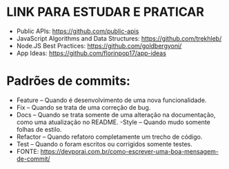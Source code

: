 # LINK PARA ESTUDAR E PRATICAR 
 - Public APIs: https://github.com/public-apis
 - JavaScript Algorithms and Data Structures: https://github.com/trekhleb/
 - Node.JS Best Practices: https://github.com/goldbergyoni/
 - App Ideas: https://github.com/florinpop17/app-ideas

# Padrões de commits:
 - Feature – Quando é desenvolvimento de uma nova funcionalidade.
 - Fix – Quando se trata de uma correção de bug.
 - Docs – Quando se trata somente de uma alteração na documentação, como uma atualização no README.
 -Style – Quando mudo somente folhas de estilo.
 - Refactor – Quando refatoro completamente um trecho de código.
 - Test – Quando o foram escritos ou corrigidos somente testes.
 - FONTE: https://devporai.com.br/como-escrever-uma-boa-mensagem-de-commit/
